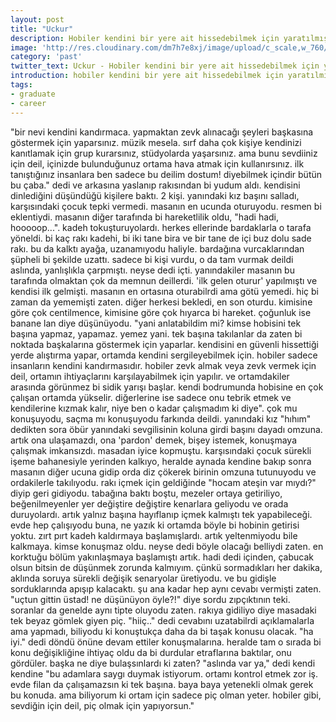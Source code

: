 ```yaml
---
layout: post
title: "Uckur"
description: Hobiler kendini bir yere ait hissedebilmek için yaratılmışlar.
image: 'http://res.cloudinary.com/dm7h7e8xj/image/upload/c_scale,w_760/v1504807365/now-you-see-me_wtv89q.jpg'
category: 'past'
twitter_text: Uckur - Hobiler kendini bir yere ait hissedebilmek için yaratılmışlar.
introduction: hobiler kendini bir yere ait hissedebilmek için yaratılmışlar. bir nevi kendini kandırmaca.
tags:
- graduate
- career
---
```


"bir nevi kendini kandırmaca. yapmaktan zevk alınacağı şeyleri başkasına göstermek için yaparsınız. müzik mesela. sırf daha çok kişiye kendinizi kanıtlamak için grup kurarsınız, stüdyolarda yaşarsınız. ama bunu sevdiiniz için deil, içinizde bulunduğunuz ortama hava atmak için kullanırsınız. ilk tanıştığınız insanlara ben sadece bu deilim dostum! diyebilmek içindir bütün bu çaba." dedi ve arkasına yaslanıp rakısından bi yudum aldı. kendisini dinlediğini düşündüğü kişilere baktı. 2 kişi. yanındaki kız başını salladı, karşısındaki çocuk tepki vermedi. masanın en ucunda oturuyodu. resmen bi eklentiydi. masanın diğer tarafında bi hareketlilik oldu, "hadi hadi, hooooop...". kadeh tokuşturuyolardı. herkes ellerinde bardaklarla o tarafa yöneldi. bi kaç rakı kadehi, bi iki tane bira ve bir tane de içi buz dolu sade rakı. bu da kalktı ayağa, uzanamıyodu haliyle. bardağına vurcaklarından şüpheli bi şekilde uzattı. sadece bi kişi vurdu, o da tam vurmak deildi aslında, yanlışlıkla çarpmıştı. neyse dedi içti. yanındakiler masanın bu tarafında olmaktan çok da memnun deillerdi. 'ilk gelen oturur' yapılmıştı ve kendisi ilk gelmişti. masanın en ortasına oturabilrdi ama götü yemedi. hiç bi zaman da yememişti zaten. diğer herkesi bekledi, en son oturdu. kimisine göre çok centilmence, kimisine göre çok hıyarca bi hareket. çoğunluk ise banane lan diye düşünüyodu.
"yani anlatabildim mi? kimse hobisini tek başına yapmaz, yapamaz. yemez yani. tek başına takılanlar da zaten bi noktada başkalarına göstermek için yaparlar. kendisini en güvenli hissettiği yerde alıştırma yapar, ortamda kendini sergileyebilmek için. hobiler sadece insanların kendini kandırmasıdır. hobiler zevk almak veya zevk vermek için deil, ortamın ihtiyaçlarını karşılayabilmek için yapılır. ve ortamdakiler arasında görünmez bi sidik yarışı başlar. kendi bodrumunda hobisine en çok çalışan ortamda yükselir. diğerlerine ise sadece onu tebrik etmek ve kendilerine kızmak kalır, niye ben o kadar çalışmadım ki diye". çok mu konuşuyodu, saçma mı konuşuyodu farkında deildi. yanındaki kız "hıhım" dedikten sora öbür yanındaki sevgilisinin koluna girdi başını dayadı omzuna. artık ona ulaşamazdı, ona 'pardon' demek, bişey istemek, konuşmaya çalışmak imkansızdı. masadan iyice kopmuştu.
karşısındaki çocuk sürekli işeme bahanesiyle yerinden kalkıyo, heralde aynada kendine bakıp sonra masanın diğer ucuna gidip orda diz çökerek birinin omzuna tutunuyodu ve ordakilerle takılıyodu. rakı içmek için geldiğinde "hocam ateşin var mıydı?" diyip geri gidiyodu.
tabağına baktı boştu, mezeler ortaya getiriliyo, beğenilmeyenler yer değiştire değiştire kenarlara geliyodu ve orada duruyolardı. artık yalnız başına hayıflanıp içmek kalmıştı tek yapabileceği. evde hep çalışıyodu buna, ne yazık ki ortamda böyle bi hobinin getirisi yoktu.
zırt pırt kadeh kaldırmaya başlamışlardı. artık yeltenmiyodu bile kalkmaya. kimse konuşmaz oldu. neyse dedi böyle olacağı belliydi zaten. en korktuğu bölüm yakınlaşmaya başlamıştı artık. hadi dedi içinden, çabucak olsun bitsin de düşünmek zorunda kalmıyım. çünkü sormadıkları her dakika, aklında soruya sürekli değişik senaryolar üretiyodu. ve bu gidişle sorduklarında apışıp kalacaktı. şu ana kadar hep aynı cevabı vermişti zaten. "uçtun gittin üstad! ne düşünüyon öyle?!" diye sordu zıpçıktının teki. soranlar da genelde aynı tipte oluyodu zaten. rakıya gidiliyo diye masadaki tek beyaz gömlek giyen piç.
"hiiç.." dedi cevabını uzatabilrdi açıklamalarla ama yapmadı, biliyodu ki konuştukça daha da bi taşak konusu olacak. "ha iyi." dedi döndü önüne devam ettiler konuşmalarına. heralde tam o sırada bi konu değişikliğine ihtiyaç oldu da bi durdular etraflarına baktılar, onu gördüler. başka ne diye bulaşsınlardı ki zaten?
"aslında var ya," dedi kendi kendine "bu adamlara saygı duymak istiyorum. ortamı kontrol etmek zor iş. evde filan da çalışamazsın ki tek başına. baya baya yetenekli olmak gerek bu konuda. ama biliyorum ki ortam için sadece piç olman yeter. hobiler gibi, sevdiğin için deil, piç olmak için yapıyorsun."

